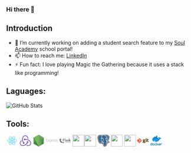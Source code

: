### Hi there 👋

## Introduction
- 🔭 I’m currently working on adding a student search feature to my [Soul Academy](https://soul-class.onrender.com/) school portal!
- 📫 How to reach me: [LinkedIn](https://www.linkedin.com/in/kamara-reynolds-41248686/)
- ⚡ Fun fact: I love playing Magic the Gathering because it uses a stack like programming!

## Laguages:
![GitHub Stats](https://github-readme-stats.vercel.app/api/top-langs/?username=sause668&theme=tokyonight&show_icons=true&hide_border=true&layout=compact)

## Tools:
<img height='32' width='32' src='https://raw.githubusercontent.com/github/explore/80688e429a7d4ef2fca1e82350fe8e3517d3494d/topics/react/react.png' /> <img height='32' width='32' src='https://raw.githubusercontent.com/github/explore/80688e429a7d4ef2fca1e82350fe8e3517d3494d/topics/redux/redux.png' /> <img height='32' width='32' src='https://raw.githubusercontent.com/github/explore/80688e429a7d4ef2fca1e82350fe8e3517d3494d/topics/nodejs/nodejs.png' /> <img height='32' width='32' src='https://raw.githubusercontent.com/github/explore/80688e429a7d4ef2fca1e82350fe8e3517d3494d/topics/express/express.png' /> <img height='32' width='32' src='https://raw.githubusercontent.com/github/explore/80688e429a7d4ef2fca1e82350fe8e3517d3494d/topics/flask/flask.png' /> <img height='32' width='32' src='https://github.com/user-attachments/assets/7016efe1-f0fd-4b78-b0cb-db431926ec0d' /><img height='32' width='32' src='https://avatars.githubusercontent.com/u/3591786?s=200&v=4' /> <img height='32' width='32' src='https://raw.githubusercontent.com/github/explore/80688e429a7d4ef2fca1e82350fe8e3517d3494d/topics/postgresql/postgresql.png' /> <img height='32' width='32' src='https://github.com/user-attachments/assets/7c0e7758-04f7-4911-9066-6dcac2832fba' /> <img height='32' width='32' src='https://avatars.githubusercontent.com/u/9919?s=200&v=4' /> <img height='32' width='32' src='https://raw.githubusercontent.com/github/explore/80688e429a7d4ef2fca1e82350fe8e3517d3494d/topics/git/git.png' /> <img height='32' width='32' src='https://raw.githubusercontent.com/github/explore/80688e429a7d4ef2fca1e82350fe8e3517d3494d/topics/docker/docker.png' /> 
